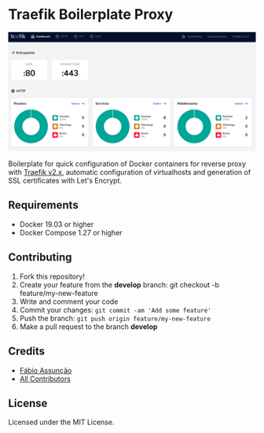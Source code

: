 # Traefik Boilerplate Proxy

<div align="center">
  <img src="examples/screenshot.png" loading="lazy" />
</div>

Boilerplate for quick configuration of Docker containers for reverse proxy with [Traefik v2.x](https://github.com/containous/traefik), automatic configuration of virtualhosts and generation of SSL certificates with Let's Encrypt.

## Requirements

* Docker 19.03 or higher
* Docker Compose 1.27 or higher

## Contributing

1. Fork this repository!
2. Create your feature from the **develop** branch: git checkout -b feature/my-new-feature
3. Write and comment your code
4. Commit your changes: `git commit -am 'Add some feature'`
5. Push the branch: `git push origin feature/my-new-feature`
6. Make a pull request to the branch **develop**

## Credits

* [Fábio Assunção](https://github.com/fabioassuncao)
* [All Contributors](../../contributors)


## License

Licensed under the MIT License.